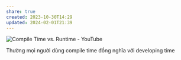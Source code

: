 ```yaml
---
share: true
created: 2023-10-30T14:29
updated: 2024-02-01T21:39
---
```


![Compile Time vs. Runtime - YouTube](https://www.youtube.com/watch?v=AxgXCUxPIf8)

Thường mọi người dùng compile time đồng nghĩa với developing time